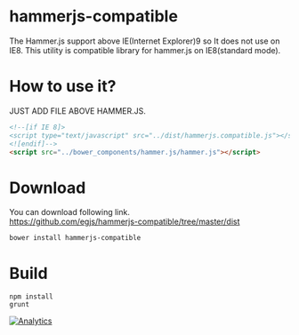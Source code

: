 # hammerjs-compatible
The Hammer.js support above IE(Internet Explorer)9 so It does not use on IE8. This utility is compatible library for hammer.js on IE8(standard mode).

# How to use it?
JUST ADD FILE ABOVE HAMMER.JS.
```html
<!--[if IE 8]>
<script type="text/javascript" src="../dist/hammerjs.compatible.js"></script> <- like this.
<![endif]-->
<script src="../bower_components/hammer.js/hammer.js"></script>
```

# Download
You can download following link.  
https://github.com/egjs/hammerjs-compatible/tree/master/dist
```
bower install hammerjs-compatible
```

# Build
```
npm install
grunt
```

[![Analytics](https://ga-beacon.appspot.com/UA-70842526-9/hammerjs-compatible/readme)](https://github.com/egjs/hammerjs-compatible)

